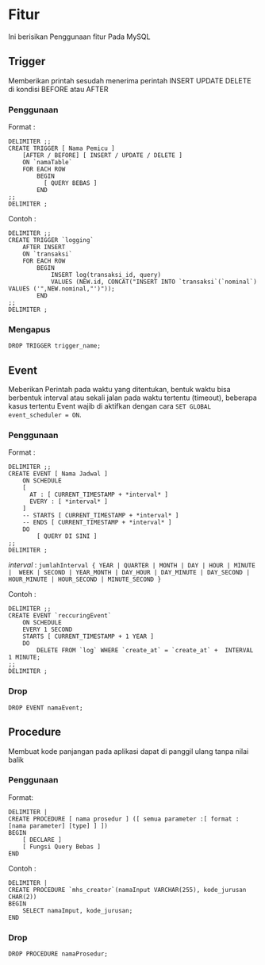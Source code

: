 # Fitur
Ini berisikan Penggunaan fitur Pada MySQL

## Trigger
Memberikan printah sesudah menerima perintah INSERT UPDATE DELETE di kondisi BEFORE atau AFTER 

### Penggunaan
Format :
```
DELIMITER ;;
CREATE TRIGGER [ Nama Pemicu ]
    [AFTER / BEFORE] [ INSERT / UPDATE / DELETE ]
    ON `namaTable`
    FOR EACH ROW
        BEGIN
          [ QUERY BEBAS ]
        END
;;
DELIMITER ;
```
Contoh :
```
DELIMITER ;;
CREATE TRIGGER `logging`
    AFTER INSERT
    ON `transaksi`
    FOR EACH ROW
        BEGIN
            INSERT log(transaksi_id, query)
            VALUES (NEW.id, CONCAT("INSERT INTO `transaksi`(`nominal`) VALUES ('",NEW.nominal,"')"));
        END
;;
DELIMITER ;
```

### Mengapus
`DROP TRIGGER trigger_name;`

## Event
Meberikan Perintah pada waktu yang ditentukan, bentuk waktu bisa berbentuk interval atau sekali jalan pada waktu tertentu (timeout), 
beberapa kasus tertentu Event wajib di aktifkan dengan cara `SET GLOBAL event_scheduler = ON`. 

### Penggunaan
Format :
```
DELIMITER ;;
CREATE EVENT [ Nama Jadwal ]
    ON SCHEDULE
    [ 
      AT : [ CURRENT_TIMESTAMP + *interval* ]
      EVERY : [ *interval* ]
    ] 
    -- STARTS [ CURRENT_TIMESTAMP + *interval* ]
    -- ENDS [ CURRENT_TIMESTAMP + *interval* ]
    DO
        [ QUERY DI SINI ]
;;
DELIMITER ;
```
*interval* : `jumlahInterval {
  YEAR | QUARTER | MONTH | DAY | HOUR | MINUTE | 
  WEEK | SECOND | YEAR_MONTH | DAY_HOUR | DAY_MINUTE |
  DAY_SECOND | HOUR_MINUTE | HOUR_SECOND | MINUTE_SECOND
}`

Contoh :
```
DELIMITER ;;
CREATE EVENT `reccuringEvent`
    ON SCHEDULE
    EVERY 1 SECOND
    STARTS [ CURRENT_TIMESTAMP + 1 YEAR ]
    DO
        DELETE FROM `log` WHERE `create_at` = `create_at` +  INTERVAL 1 MINUTE;
;;
DELIMITER ;
```

### Drop
`DROP EVENT namaEvent;`

## Procedure
Membuat kode panjangan pada aplikasi dapat di panggil ulang tanpa nilai balik

### Penggunaan
Format:
```
DELIMITER |
CREATE PROCEDURE [ nama prosedur ] ([ semua parameter :[ format : [nama parameter] [type] ] ])
BEGIN
    [ DECLARE ]
    [ Fungsi Query Bebas ]
END
```
Contoh :
```
DELIMITER |
CREATE PROCEDURE `mhs_creator`(namaInput VARCHAR(255), kode_jurusan CHAR(2))
BEGIN
    SELECT namaImput, kode_jurusan;
END
```

### Drop
`DROP PROCEDURE namaProsedur;`
